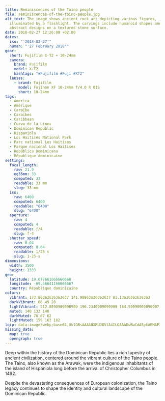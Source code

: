 ```yaml
---
title: Reminiscences of the Taino people
file: reminiscences-of-the-taino-people.jpg
alt_text: The image shows ancient rock art depicting various figures,
  illuminated by a flashlight. The carvings include humanoid shapes and other
  abstract designs on a textured stone surface.
date: 2018-02-27 12:26:00 +02:00
dates:
  iso: "'2018-02-27'"
  human: "'27 February 2018'"
gear:
  short: Fujifilm X-T2 + 10-24mm
  camera:
    brand: Fujifilm
    model: X-T2
    hashtags: "#Fujifilm #Fuji #XT2"
  lenses:
    - brand: Fujifilm
      model: Fujinon XF 10-24mm f/4.0 R OIS
      short: 10-24mm
tags:
  - America
  - Amérique
  - Caraïbe
  - Caraïbes
  - Caribbean
  - Cueva de la Linea
  - Dominican Republic
  - Hispaniola
  - Los Haitises National Park
  - Parc national Los Haitises
  - Parque nacional Los Haitises
  - República Dominicana
  - République dominicaine
settings:
  focal_length:
    raw: 21.9
    eq35mm: 33
    computed: 33
    readable: 33 mm
    slug: 33-mm
  iso:
    raw: 6400
    computed: 6400
    readable: "6400"
    slug: "6400"
  aperture:
    raw: 4
    computed: 4
    readable: ƒ/4
    slug: f-4
  shutter_speed:
    raw: 0.04
    computed: 0.04
    readable: 1/25 s
    slug: 1-25-s
dimensions:
  width: 3500
  height: 2333
geo:
  latitude: 19.077661666666668
  longitude: -69.46641166666667
  country: République dominicaine
colors:
  vibrant: 173.86363636363637 141.98863636363637 81.13636363636363
  darkVibrant: 60 49 28
  lightVibrant: 212.8090909090909 196.2340909090909 164.59090909090907
  muted: 140 132 140
  darkMuted: 76 67 62
  lightMuted: 159 163 182
lqip: data:image/webp;base64,UklGRsAAAABXRUJQVlA4ILQAAADwBwCdASpkAEMAP3GkxFi/v7iqL5pbi/AuCWcG+BzMmsBYEEZZJr/VHukWvxCwOgaKkWlwVukkGjpJSUjBDBFNA/MfjPwz5kAA/utTky1lksEoHa7sk3AzhxEGVJeZWaZ142iFJMcpmtr96wZLs3/qxVqp5fJ29OwNjJ9w4a5Xt7GPKyNMDaGZIzCLFPS5o3d/jtM2HRYji4FqWSTQDum5aTaVOdlxGUMnuUCLE3yDIeGAAAA=
missing_data:
  map: true
  opengraph: true
---
```


Deep within the history of the Dominican Republic lies a rich tapestry of ancient civilization, centered around the vibrant culture of the Taino people. The Taino, also known as the Arawak, were the indigenous inhabitants of the island of Hispaniola long before the arrival of Christopher Columbus in 1492.

Despite the devastating consequences of European colonization, the Taino legacy continues to shape the identity and cultural landscape of the Dominican Republic.
